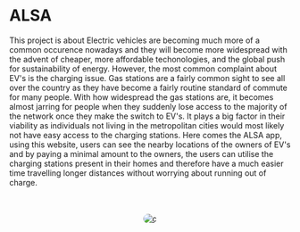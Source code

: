 # ALSA
This project is about 
Electric vehicles are becoming much more of a common occurence nowadays and they will become more widespread with the advent of cheaper, more affordable techonologies, and the global push for sustainability of energy. However, the most common complaint about EV's is the charging issue. Gas stations are a fairly common sight to see all over the country as they have become a fairly routine standard of commute for many people. With how widespread the gas stations are, it becomes almost jarring for people when they suddenly lose access to the majority of the network once they make the switch to EV's. It plays a big factor in their viability as individuals not living in the metropolitan cities would most likely not have easy access to the charging stations. 
Here comes the ALSA app, using this website, users can see the nearby locations of the owners of EV's and by paying a minimal amount to the owners, the users can utilise the charging stations present in their homes and therefore have a much easier time travelling longer distances without worrying about running out of charge.
<br><br><br>
<p align="center"> <a href="https://www.cprogramming.com/" target="_blank" rel="noreferrer"> <img style="border-radius: 20px;" src="https://media.giphy.com/media/IaVWq3MSU6EMsVCTkz/giphy.gif" alt="c" a/> </a> 
